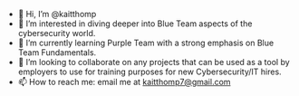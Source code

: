- 👋 Hi, I’m @kaitthomp
- 👀 I’m interested in diving deeper into Blue Team aspects of the cybersecurity world.
- 🌱 I’m currently learning Purple Team with a strong emphasis on Blue Team Fundamentals.
- 💞️ I’m looking to collaborate on any projects that can be used as a tool by employers to use for training purposes for new Cybersecurity/IT hires.
- 📫 How to reach me: email me at kaitthomp7@gmail.com

<!---
kaitthomp/kaitthomp is a ✨ special ✨ repository because its `README.md` (this file) appears on your GitHub profile.
You can click the Preview link to take a look at your changes.
--->
